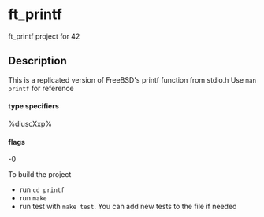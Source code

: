 # ft_printf
ft_printf project for 42

## Description

This is a replicated version of FreeBSD's printf function from stdio.h
Use ```man printf``` for reference

#### type specifiers 

  %diuscXxp%
#### flags
  
  -0

To build the project 
* run ```cd printf```
* run ```make```
* run test with ```make test```. You can add new tests to the file if needed
